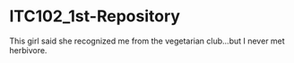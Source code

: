 # ITC102_1st-Repository
This girl said she recognized me from the vegetarian club...but I never met herbivore.
